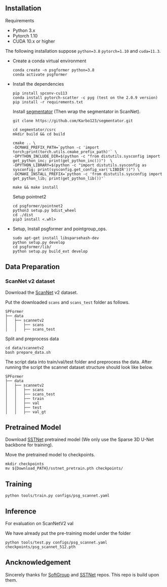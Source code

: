 
## Installation

Requirements

- Python 3.x
- Pytorch 1.10
- CUDA 10.x or higher

The following installation suppose `python=3.8` `pytorch=1.10` and `cuda=11.3`.

- Create a conda virtual environment

  ```
  conda create -n psgformer python=3.8
  conda activate psgformer
  ```

- Install the dependencies

  ```
  pip install spconv-cu113
  conda install pytorch-scatter -c pyg (test on the 2.0.9 version)
  pip install -r requirements.txt
  ```

  Install  [segmentator](https://github.com/Karbo123/segmentator) (Then wrap the segmentator in ScanNet).
  ```
  git clone https://github.com/Karbo123/segmentator.git

  cd segmentator/csrc
  mkdir build && cd build

  cmake .. \
  -DCMAKE_PREFIX_PATH=`python -c 'import torch;print(torch.utils.cmake_prefix_path)'` \
  -DPYTHON_INCLUDE_DIR=$(python -c "from distutils.sysconfig import get_python_inc; print(get_python_inc())")  \
  -DPYTHON_LIBRARY=$(python -c "import distutils.sysconfig as sysconfig; print(sysconfig.get_config_var('LIBDIR'))") \
  -DCMAKE_INSTALL_PREFIX=`python -c 'from distutils.sysconfig import get_python_lib; print(get_python_lib())'` 

  make && make install
  ```
  Setup pointnet2
  ```
  cd psgformer/pointnet2
  python3 setup.py bdist_wheel
  cd ./dist
  pip3 install <.whl>
  ```
- Setup, Install psgformer and pointgroup_ops.

  ```
  sudo apt-get install libsparsehash-dev
  python setup.py develop
  cd psgformer/lib/
  python setup.py build_ext develop
  ```

## Data Preparation

### ScanNet v2 dataset

Download the [ScanNet](http://www.scan-net.org/) v2 dataset.

Put the downloaded `scans` and `scans_test` folder as follows.

```
SPFormer
├── data
│   ├── scannetv2
│   │   ├── scans
│   │   ├── scans_test
```

Split and preprocess data

```
cd data/scannetv2
bash prepare_data.sh
```

The script data into train/val/test folder and preprocess the data. After running the script the scannet dataset structure should look like below.

```
SPFormer
├── data
│   ├── scannetv2
│   │   ├── scans
│   │   ├── scans_test
│   │   ├── train
│   │   ├── val
│   │   ├── test
│   │   ├── val_gt
```

## Pretrained Model

Download [SSTNet](https://drive.google.com/file/d/1vucwdbm6pHRGlUZAYFdK9JmnPVerjNuD/view?usp=sharing) pretrained model (We only use the Sparse 3D U-Net backbone for training).

Move the pretrained model to checkpoints.

```
mkdir checkpoints
mv ${Download_PATH}/sstnet_pretrain.pth checkpoints/
```

## Training

```
python tools/train.py configs/psg_scannet.yaml
```

## Inference

For evaluation on ScanNetV2 val

We have already put the pre-training model under the folder

```
python tools/test.py configs/psg_scannet.yaml checkpoints/psg_scannet_512.pth
```


## Ancknowledgement

Sincerely thanks for [SoftGroup](https://github.com/thangvubk/SoftGroup) and [SSTNet](https://github.com/Gorilla-Lab-SCUT/SSTNet) repos. This repo is build upon them.

